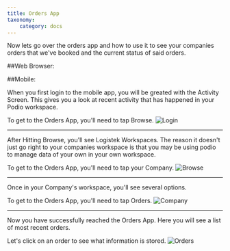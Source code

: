```yaml
---
title: Orders App
taxonomy:
    category: docs
---
```


Now lets go over the orders app and how to use it to see your companies orders that we've booked and the current status of said orders.

##Web Browser:


##Mobile:

When you first login to the mobile app, you will be greated with the Activity Screen. This gives you a look at recent activity that has happened in your Podio workspace.

To get to the Orders App, you'll need to tap Browse.
![Login](../../user/assets/Login.png)
***
After Hitting Browse, you'll see Logistek Workspaces. The reason it doesn't just go right to your companies workspace is that you may be using podio to manage data of your own in your own workspace.

To get to the Orders App, you'll need to tap your Company.
![Browse](../../user/assets/Browse.png)
***
Once in your Company's workspace, you'll see several options.

To get to the Orders App, you'll need to tap Orders.
![Company](../../user/assets/Company.png)
***
Now you have successfully reached the Orders App. Here you will see a list of most recent orders.

Let's click on an order to see what information is stored.
![Orders](../../user/assets/Orders.png)
